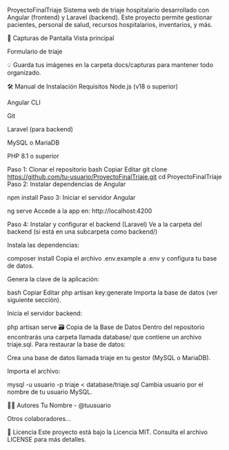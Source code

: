 ProyectoFinalTriaje
Sistema web de triaje hospitalario desarrollado con Angular (frontend) y Laravel (backend). Este proyecto permite gestionar pacientes, personal de salud, recursos hospitalarios, inventarios, y más.

📸 Capturas de Pantalla
Vista principal

Formulario de triaje

💡 Guarda tus imágenes en la carpeta docs/capturas para mantener todo organizado.

🛠 Manual de Instalación
Requisitos
Node.js (v18 o superior)

Angular CLI

Git

Laravel (para backend)

MySQL o MariaDB

PHP 8.1 o superior

Paso 1: Clonar el repositorio
bash
Copiar
Editar
git clone https://github.com/tu-usuario/ProyectoFinalTriaje.git
cd ProyectoFinalTriaje
Paso 2: Instalar dependencias de Angular

npm install
Paso 3: Iniciar el servidor Angular

ng serve
Accede a la app en: http://localhost:4200

Paso 4: Instalar y configurar el backend (Laravel)
Ve a la carpeta del backend (si está en una subcarpeta como backend/)

Instala las dependencias:


composer install
Copia el archivo .env.example a .env y configura tu base de datos.

Genera la clave de la aplicación:

bash
Copiar
Editar
php artisan key:generate
Importa la base de datos (ver siguiente sección).

Inicia el servidor backend:


php artisan serve
🗃 Copia de la Base de Datos
Dentro del repositorio encontrarás una carpeta llamada database/ que contiene un archivo triaje.sql. Para restaurar la base de datos:

Crea una base de datos llamada triaje en tu gestor (MySQL o MariaDB).

Importa el archivo:


mysql -u usuario -p triaje < database/triaje.sql
Cambia usuario por el nombre de tu usuario MySQL.

🧑‍💻 Autores
Tu Nombre - @tuusuario

Otros colaboradores...

📄 Licencia
Este proyecto está bajo la Licencia MIT. Consulta el archivo LICENSE para más detalles.
